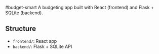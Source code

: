 

#budget-smart
A budgeting app built with React (frontend) and Flask + SQLite (backend).

## Structure

- `frontend/`: React app
- `backend/`: Flask + SQLite API

